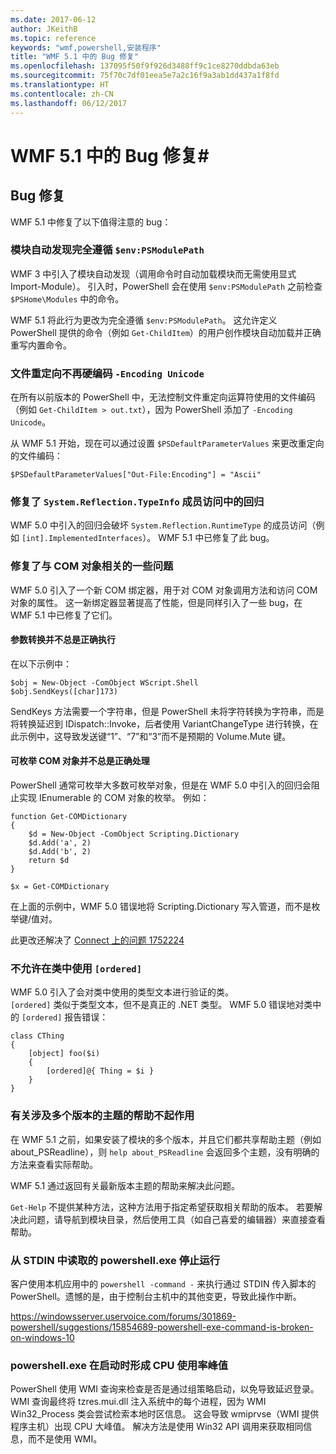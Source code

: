 ```yaml
---
ms.date: 2017-06-12
author: JKeithB
ms.topic: reference
keywords: "wmf,powershell,安装程序"
title: "WMF 5.1 中的 Bug 修复"
ms.openlocfilehash: 137095f50f9f926d3488ff9c1ce8270ddbda63eb
ms.sourcegitcommit: 75f70c7df01eea5e7a2c16f9a3ab1dd437a1f8fd
ms.translationtype: HT
ms.contentlocale: zh-CN
ms.lasthandoff: 06/12/2017
---
```

# <a name="bug-fixes-in-wmf-51"></a>WMF 5.1 中的 Bug 修复#

## <a name="bug-fixes"></a>Bug 修复 ##

WMF 5.1 中修复了以下值得注意的 bug：

### <a name="module-auto-discovery-fully-honors-envpsmodulepath"></a>模块自动发现完全遵循 `$env:PSModulePath` ###

WMF 3 中引入了模块自动发现（调用命令时自动加载模块而无需使用显式 Import-Module）。 引入时，PowerShell 会在使用 `$env:PSModulePath` 之前检查 `$PSHome\Modules` 中的命令。

WMF 5.1 将此行为更改为完全遵循 `$env:PSModulePath`。 这允许定义 PowerShell 提供的命令（例如 `Get-ChildItem`）的用户创作模块自动加载并正确重写内置命令。

### <a name="file-redirection-no-longer-hard-codes--encoding-unicode"></a>文件重定向不再硬编码 `-Encoding Unicode` ###

在所有以前版本的 PowerShell 中，无法控制文件重定向运算符使用的文件编码（例如 `Get-ChildItem > out.txt`），因为 PowerShell 添加了 `-Encoding Unicode`。

从 WMF 5.1 开始，现在可以通过设置 `$PSDefaultParameterValues` 来更改重定向的文件编码：

```
$PSDefaultParameterValues["Out-File:Encoding"] = "Ascii"
```

### <a name="fixed-a-regression-in-accessing-members-of-systemreflectiontypeinfo"></a>修复了 `System.Reflection.TypeInfo` 成员访问中的回归 ###

WMF 5.0 中引入的回归会破坏 `System.Reflection.RuntimeType` 的成员访问（例如 `[int].ImplementedInterfaces`）。
WMF 5.1 中已修复了此 bug。


### <a name="fixed-some-issues-with-com-objects"></a>修复了与 COM 对象相关的一些问题 ###

WMF 5.0 引入了一个新 COM 绑定器，用于对 COM 对象调用方法和访问 COM 对象的属性。 这一新绑定器显著提高了性能，但是同样引入了一些 bug，在 WMF 5.1 中已修复了它们。

#### <a name="argument-conversions-were-not-always-performed-correctly"></a>参数转换并不总是正确执行 ####

在以下示例中：

```
$obj = New-Object -ComObject WScript.Shell
$obj.SendKeys([char]173)
```

SendKeys 方法需要一个字符串，但是 PowerShell 未将字符转换为字符串，而是将转换延迟到 IDispatch::Invoke，后者使用 VariantChangeType 进行转换，在此示例中，这导致发送键“1”、“7”和“3”而不是预期的 Volume.Mute 键。

#### <a name="enumerable-com-objects-not-always-handled-correctly"></a>可枚举 COM 对象并不总是正确处理 ####

PowerShell 通常可枚举大多数可枚举对象，但是在 WMF 5.0 中引入的回归会阻止实现 IEnumerable 的 COM 对象的枚举。  例如：

```
function Get-COMDictionary
{
    $d = New-Object -ComObject Scripting.Dictionary
    $d.Add('a', 2)
    $d.Add('b', 2)
    return $d
}

$x = Get-COMDictionary
```

在上面的示例中，WMF 5.0 错误地将 Scripting.Dictionary 写入管道，而不是枚举键/值对。

此更改还解决了 [Connect 上的问题 1752224](https://connect.microsoft.com/PowerShell/feedback/details/1752224)

### <a name="ordered-was-not-allowed-inside-classes"></a>不允许在类中使用 `[ordered]` ###

WMF 5.0 引入了会对类中使用的类型文本进行验证的类。  
`[ordered]` 类似于类型文本，但不是真正的 .NET 类型。 WMF 5.0 错误地对类中的 `[ordered]` 报告错误：

```
class CThing
{
    [object] foo($i)
    {
        [ordered]@{ Thing = $i }
    }
}
```


### <a name="help-on-about-topics-with-multiple-versions-does-not-work"></a>有关涉及多个版本的主题的帮助不起作用 ###

在 WMF 5.1 之前，如果安装了模块的多个版本，并且它们都共享帮助主题（例如 about_PSReadline），则 `help about_PSReadline` 会返回多个主题，没有明确的方法来查看实际帮助。

WMF 5.1 通过返回有关最新版本主题的帮助来解决此问题。

`Get-Help` 不提供某种方法，这种方法用于指定希望获取相关帮助的版本。 若要解决此问题，请导航到模块目录，然后使用工具（如自己喜爱的编辑器）来直接查看帮助。 

### <a name="powershellexe-reading-from-stdin-stopped-working"></a>从 STDIN 中读取的 powershell.exe 停止运行

客户使用本机应用中的 `powershell -command -` 来执行通过 STDIN 传入脚本的 PowerShell。遗憾的是，由于控制台主机中的其他变更，导致此操作中断。

https://windowsserver.uservoice.com/forums/301869-powershell/suggestions/15854689-powershell-exe-command-is-broken-on-windows-10

### <a name="powershellexe-creates-spike-in-cpu-usage-on-startup"></a>powershell.exe 在启动时形成 CPU 使用率峰值

PowerShell 使用 WMI 查询来检查是否是通过组策略启动，以免导致延迟登录。
WMI 查询最终将 tzres.mui.dll 注入系统中的每个进程，因为 WMI Win32_Process 类会尝试检索本地时区信息。
这会导致 wmiprvse（WMI 提供程序主机）出现 CPU 大峰值。
解决方法是使用 Win32 API 调用来获取相同信息，而不是使用 WMI。

